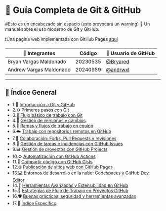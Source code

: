 # 🧠 Guía Completa de Git & GitHub
#Esto es un encabezado sin espacio  (esto provocará un warning)
📘 Un manual sobre el uso moderno de Git y GitHub. 

❗Una pagina web implementada con GitHub Pages [aquí](https://bryared.github.io/Guia-completa-de-GitHub/)

| 🎯 Integrantes         |   Código    | 🔨 Usuario de GitHub                            |
|------------------------|-----|-------------------------------------------------|
| Bryan Vargas Maldonado |   20230535  | [@Bryared](https://github.com/Bryared)         |
| Andrew Vargas Maldonado |  20240959  | [@andrwxl](https://github.com/andrwxl)         |


---

## 🧭 Índice General

- 1.📌 [Introducción a Git y GitHub](Documentos/01-introduccion.md)
- 2.⚙️ [Primeros pasos con Git](Documentos/02-primeros-pasos.md)
- 3.🧱 [Flujo básico de trabajo con Git](Documentos/03-flujo-basico.md)
- 4.🔁 [Gestión de versiones y cambios](Documentos/04-gestion-versiones.md)
- 5.🌿 [Ramas y flujos de trabajo en equipo](Documentos/05-ramas-flujos.md)
- 6.☁️ [Trabajo con repositorios remotos en GitHub](Documentos/06-repos-remotos.md)
- 7.🤝 [Colaboración: Forks, Pull Requests y revisiones](Documentos/07-colaboracion.md)
- 8.🐞 [Gestión de tareas e incidencias con GitHub Issues](Documentos/08-issues.md)
- 9.📊 [Gestión de proyectos con GitHub Projects](Documentos/09-proyectos.md)
- 10.⚙️ [Automatización con GitHub Actions](Documentos/10-automatizacion.md)
- 11.📄 [Compartir código con GitHub Gists](Documentos/11-gists.md)
- 12.🌐 [Publicación de sitios web con GitHub Pages](Documentos/12-publicacion.md)
- 13.💻 [Entornos de desarrollo en la nube: Codespaces y GitHub Dev Editor](Documentos/13-codespaces.md)
- 14.🔧 [Herramientas Avanzadas y Extensibilidad en GitHub](Documentos/14-herramientas.md)
- 15.🚀 [Estrategias de Flujo de Trabajo en Proyectos GitHub](Documentos/15-flujos.md)
- 16.🛡️ [Buenas prácticas, seguridad y herramientas avanzadas](Documentos/16-buenas-practicas.md)
- 17.🧭 [Índice Específico](Documentos/indice-detallado.md)
